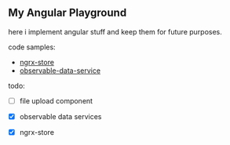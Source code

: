 ## My Angular Playground
here i implement angular stuff and keep them for future purposes.

code samples:
- [ngrx-store](playground/src/app/ngrx-store/)
- [observable-data-service](playground/src/app/observable-data-service/)


todo:
- [ ] file upload component
- [x] observable data services
- [x] ngrx-store

